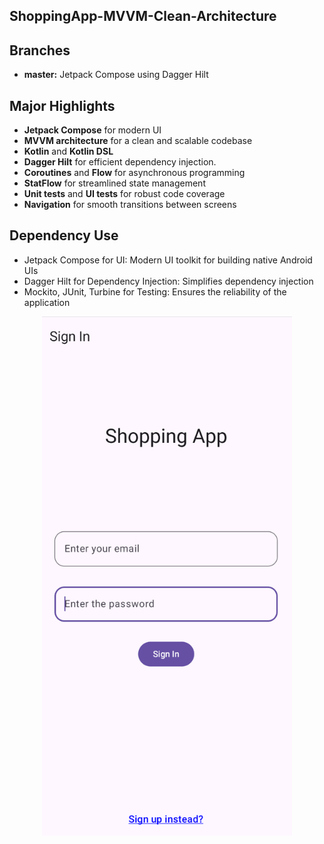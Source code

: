 ## ShoppingApp-MVVM-Clean-Architecture

## Branches

- **master:** Jetpack Compose using Dagger Hilt

## Major Highlights

- **Jetpack Compose** for modern UI
- **MVVM architecture** for a clean and scalable codebase
- **Kotlin** and **Kotlin DSL**
- **Dagger Hilt** for efficient dependency injection.
- **Coroutines** and **Flow** for asynchronous programming
- **StatFlow** for streamlined state management
- **Unit tests** and **UI tests** for robust code coverage
- **Navigation** for smooth transitions between screens

## Dependency Use

- Jetpack Compose for UI: Modern UI toolkit for building native Android UIs
- Dagger Hilt for Dependency Injection: Simplifies dependency injection
- Mockito, JUnit, Turbine for Testing: Ensures the reliability of the application



<p align="center">
<img alt="login_screen" 
src="https://github.com/SwapnaPrakash/ShoppingApp/blob/master/LoginScreen.png"
width="400px"> 
</p>